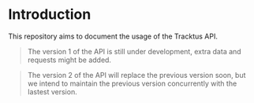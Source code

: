 # Introduction

This repository aims to document the usage of the Tracktus API. 

> The version 1 of the API is still under development, extra data and requests might be added.  

> The version 2 of the API will replace the previous version soon, but we intend to maintain the previous version concurrently with the lastest version.
